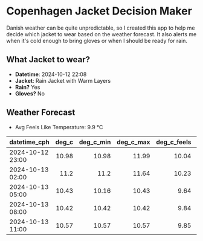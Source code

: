 
# Copenhagen Jacket Decision Maker

Danish weather can be quite unpredictable, so I created this app to help me decide which jacket to wear based on the weather forecast. 
It also alerts me when it's cold enough to bring gloves or when I should be ready for rain.

## What Jacket to wear?

- **Datetime**: 2024-10-12 22:08
- **Jacket**: Rain Jacket with Warm Layers
- **Rain?** Yes
- **Gloves?** No

## Weather Forecast
- Avg Feels Like Temperature: 9.9 °C

| datetime_cph     |   deg_c |   deg_c_min |   deg_c_max |   deg_c_feels | weather   | wind   | rain   |
|:-----------------|--------:|------------:|------------:|--------------:|:----------|:-------|:-------|
| 2024-10-12 23:00 |   10.98 |       10.98 |       11.99 |         10.04 | Clouds    | High   | None   |
| 2024-10-13 02:00 |   11.2  |       11.2  |       11.64 |         10.23 | Clouds    | High   | None   |
| 2024-10-13 05:00 |   10.43 |       10.16 |       10.43 |          9.64 | Rain      | Medium | Low    |
| 2024-10-13 08:00 |   10.42 |       10.42 |       10.42 |          9.84 | Rain      | Medium | Medium |
| 2024-10-13 11:00 |   10.57 |       10.57 |       10.57 |          9.85 | Rain      | Low    | Low    |
        